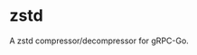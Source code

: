 zstd
======================================================================

A zstd compressor/decompressor for gRPC-Go.
